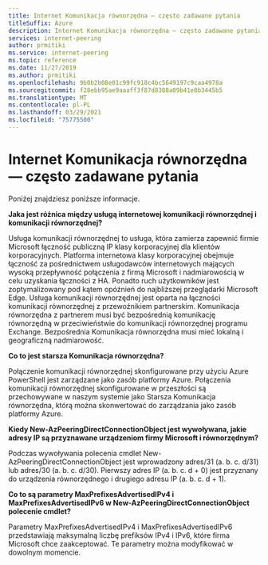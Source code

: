 ```yaml
---
title: Internet Komunikacja równorzędna — często zadawane pytania
titleSuffix: Azure
description: Internet Komunikacja równorzędna — często zadawane pytania
services: internet-peering
author: prmitiki
ms.service: internet-peering
ms.topic: reference
ms.date: 11/27/2019
ms.author: prmitiki
ms.openlocfilehash: 9b0b2b08e01c99fc918c4bc5649197c9caa4978a
ms.sourcegitcommit: f28ebb95ae9aaaff3f87d8388a09b41e0b3445b5
ms.translationtype: MT
ms.contentlocale: pl-PL
ms.lasthandoff: 03/29/2021
ms.locfileid: "75775500"
---
```

# <a name="internet-peering---faqs"></a>Internet Komunikacja równorzędna — często zadawane pytania

Poniżej znajdziesz poniższe informacje.

**Jaka jest różnica między usługą internetowej komunikacji równorzędnej i komunikacji równorzędnej?**

Usługa komunikacji równorzędnej to usługa, która zamierza zapewnić firmie Microsoft łączność publiczną IP klasy korporacyjnej dla klientów korporacyjnych. Platforma internetowa klasy korporacyjnej obejmuje łączność za pośrednictwem usługodawców internetowych mających wysoką przepływność połączenia z firmą Microsoft i nadmiarowością w celu uzyskania łączności z HA. Ponadto ruch użytkowników jest zoptymalizowany pod kątem opóźnień do najbliższej przeglądarki Microsoft Edge. Usługa komunikacji równorzędnej jest oparta na łączności komunikacji równorzędnej z przewoźnikiem partnerskim. Komunikacja równorzędna z partnerem musi być bezpośrednią komunikację równorzędną w przeciwieństwie do komunikacji równorzędnej programu Exchange. Bezpośrednia Komunikacja równorzędna musi mieć lokalną i geograficzną nadmiarowość.

**Co to jest starsza Komunikacja równorzędna?**

Połączenie komunikacji równorzędnej skonfigurowane przy użyciu Azure PowerShell jest zarządzane jako zasób platformy Azure. Połączenia komunikacji równorzędnej skonfigurowane w przeszłości są przechowywane w naszym systemie jako Starsza Komunikacja równorzędna, którą można skonwertować do zarządzania jako zasób platformy Azure.

**Kiedy New-AzPeeringDirectConnectionObject jest wywoływana, jakie adresy IP są przyznawane urządzeniom firmy Microsoft i równorzędnym?**

Podczas wywoływania polecenia cmdlet New-AzPeeringDirectConnectionObject jest wprowadzony adres/31 (a. b. c. d/31) lub adres/30 (a. b. c. d/30). Pierwszy adres IP (a. b. c. d + 0) jest przyznany do urządzenia równorzędnego i drugiego adresu IP (a. b. c. d + 1).

**Co to są parametry MaxPrefixesAdvertisedIPv4 i MaxPrefixesAdvertisedIPv6 w New-AzPeeringDirectConnectionObject polecenie cmdlet?**

Parametry MaxPrefixesAdvertisedIPv4 i MaxPrefixesAdvertisedIPv6 przedstawiają maksymalną liczbę prefiksów IPv4 i IPv6, które firma Microsoft chce zaakceptować. Te parametry można modyfikować w dowolnym momencie.